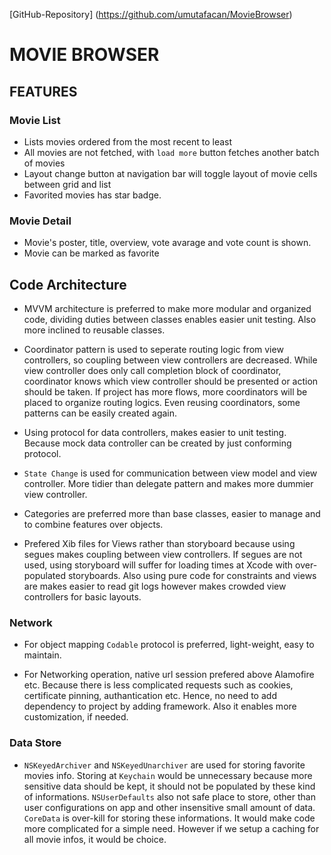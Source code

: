  [GitHub-Repository] (https://github.com/umutafacan/MovieBrowser)

#  MOVIE BROWSER

## FEATURES

### Movie List
- Lists movies ordered from the most recent to least
- All movies are not fetched, with `load more` button fetches another batch of movies
- Layout change button at navigation bar will toggle layout of movie cells between grid and list
- Favorited movies has star badge.

### Movie Detail
- Movie's poster, title, overview, vote avarage and vote count is shown.
- Movie can be marked as favorite

## Code Architecture

- MVVM architecture is preferred to make more modular and organized code, dividing duties between classes enables
easier unit testing. Also more inclined to reusable classes. 

- Coordinator pattern is used to seperate routing logic from view controllers, so coupling between view controllers are decreased.
While view controller does only call completion block of coordinator, coordinator knows which view controller should be presented or
action should be taken. If project has more flows, more coordinators will be placed to organize routing logics. Even reusing coordinators, 
some patterns can be easily created again. 

- Using protocol for data controllers, makes easier to unit testing. Because mock data controller can be created by just conforming protocol.

- `State Change` is used for communication  between view model and view controller. 
More tidier than delegate pattern and makes more dummier view controller.

- Categories are preferred more than base classes, easier to manage and to combine features over objects.

- Prefered Xib files for Views rather than storyboard because using segues makes coupling between view controllers. 
If segues are not used, using storyboard will suffer for loading times at Xcode with over-populated storyboards.
Also using pure code for constraints and views are makes easier to read git logs however makes crowded view controllers for basic layouts.

### Network

- For object mapping `Codable` protocol is preferred, light-weight, easy to maintain.

- For Networking operation, native url session prefered above Alamofire etc. Because there is less complicated requests such as cookies, 
certificate pinning, authantication etc. Hence, no need to add dependency to project by adding framework. Also it enables more customization, if needed.

### Data Store

- `NSKeyedArchiver` and `NSKeyedUnarchiver` are used for storing favorite movies info. 
Storing at `Keychain` would be unnecessary because more sensitive data should be kept, it should not be populated by these kind of informations.
`NSUserDefaults` also not safe place to store, other than user configurations on app and other insensitive small amount of data.
`CoreData` is over-kill for storing these informations. It would make code more complicated for a simple need. 
However if we setup a caching for all movie infos, it would be choice.


